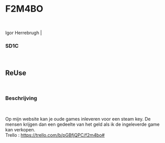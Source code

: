 # F2M4BO

<br>

Igor Herrebrugh | 

### SD1C

<br>

## ReUse

<br>

### Beschrijving

<br>

Op mijn website kan je oude games inleveren voor een steam key. De mensen krijgen dan een gedeelte van het 
geld als ik de ingeleverde game kan verkopen.
<br>
Trello : https://trello.com/b/pGBfjQPC/f2m4bo#
